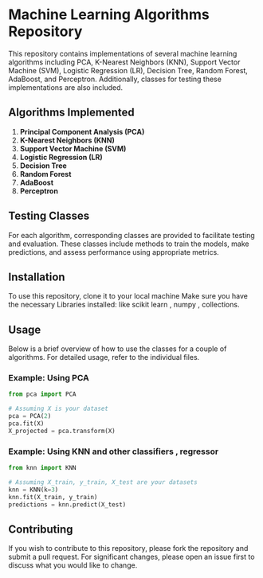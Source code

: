 

# Machine Learning Algorithms Repository

This repository contains implementations of several machine learning algorithms including PCA, K-Nearest Neighbors (KNN), Support Vector Machine (SVM), Logistic Regression (LR), Decision Tree, Random Forest, AdaBoost, and Perceptron. Additionally, classes for testing these implementations are also included.

## Algorithms Implemented

1. **Principal Component Analysis (PCA)**
2. **K-Nearest Neighbors (KNN)**
3. **Support Vector Machine (SVM)**
4. **Logistic Regression (LR)**
5. **Decision Tree**
6. **Random Forest**
7. **AdaBoost**
8. **Perceptron**

## Testing Classes

For each algorithm, corresponding classes are provided to facilitate testing and evaluation. These classes include methods to train the models, make predictions, and assess performance using appropriate metrics.

## Installation

To use this repository, clone it to your local machine 
Make sure you have the necessary Libraries installed: like scikit learn , numpy , collections. 

## Usage

Below is a brief overview of how to use the classes for a couple of algorithms. For detailed usage, refer to the individual files.

### Example: Using PCA

```python
from pca import PCA

# Assuming X is your dataset
pca = PCA(2)
pca.fit(X)
X_projected = pca.transform(X)
```

### Example: Using KNN and other classifiers , regressor 

```python
from knn import KNN

# Assuming X_train, y_train, X_test are your datasets
knn = KNN(k=3)
knn.fit(X_train, y_train)
predictions = knn.predict(X_test)
```



## Contributing

If you wish to contribute to this repository, please fork the repository and submit a pull request. For significant changes, please open an issue first to discuss what you would like to change.

